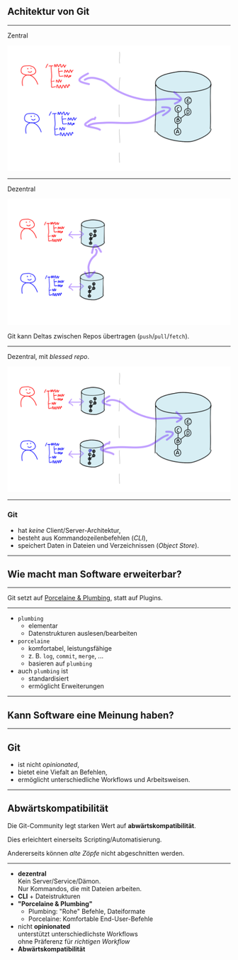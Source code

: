 

## Achitektur von Git


---

Zentral

![Zentral](../decentral/zentral-dezentral-1.png)


---


Dezentral

![Dezentraler Austausch](../decentral/zentral-dezentral-3.png)

Git kann Deltas zwischen Repos übertragen (`push`/`pull`/`fetch`).


---


Dezentral, mit *blessed repo*.

![Dezentral](../decentral/zentral-dezentral-2.png)


---


### Git

 * hat *keine* Client/Server-Architektur,
 * besteht aus Kommandozeilenbefehlen (*CLI*),
 * speichert Daten in Dateien und Verzeichnissen
   (*Object Store*).



---


## Wie macht man Software erweiterbar?


---


Git setzt auf [Porcelaine & Plumbing](https://git-scm.com/book/en/v2/Git-Internals-Plumbing-and-Porcelain), statt auf Plugins.



---


* `plumbing`
  - elementar
  - Datenstrukturen auslesen/bearbeiten
* `porcelaine`
  - komfortabel, leistungsfähige
  - z. B. `log`, `commit`, `merge`, ... 
  - basieren auf `plumbing`
* auch `plumbing` ist 
  - standardisiert
  - ermöglicht Erweiterungen


---


## Kann Software eine Meinung haben?


---


## Git 

 * ist nicht *opinionated*,
 * bietet eine Viefalt an Befehlen,
 * ermöglicht unterschiedliche Workflows und Arbeitsweisen.


---


## Abwärtskompatibilität

Die Git-Community legt starken Wert auf **abwärtskompatibilität**.

Dies erleichtert einerseits Scripting/Automatisierung.

Andererseits können *alte Zöpfe* nicht abgeschnitten werden.


---


 * **dezentral** \
   Kein Server/Service/Dämon. \
   Nur Kommandos, die mit Dateien arbeiten.
 * **CLI** + Dateistrukturen
 * **"Porcelaine & Plumbing"**
   - Plumbing: "Rohe" Befehle, Dateiformate
   - Porcelaine: Komfortable End-User-Befehle
 * nicht **opinionated** \
   unterstützt unterschiedlichste Workflows \
   ohne Präferenz für *richtigen Workflow*
 * **Abwärtskompatibilität**
